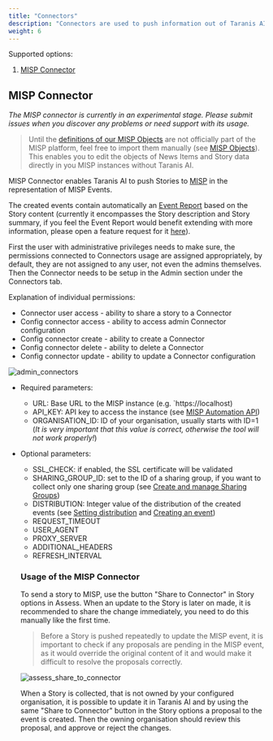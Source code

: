 ```yaml
---
title: "Connectors"
description: "Connectors are used to push information out of Taranis AI (experimental)"
weight: 6
---
```


Supported options:
1. [MISP Connector](#misp-connector)

## MISP Connector
*The MISP connector is currently in an experimental stage. Please submit issues when you discover any problems or need support with its usage.*

> Until the [definitions of our MISP Objects](https://github.com/taranis-ai/taranis-ai/tree/master/src/worker/worker/connectors/definitions/objects) are not officially part of the MISP platform, feel free to import them manually (see [MISP Objects](https://www.misp-project.org/2021/03/17/MISP-Objects-101.html/)). This enables you to edit the objects of News Items and Story data directly in you MISP instances without Taranis AI.

MISP Connector enables Taranis AI to push Stories to [MISP](https://www.misp-project.org/) in the representation of MISP Events.

The created events contain automatically an [Event Report](https://www.circl.lu/doc/misp/create-event-report/) based on the Story content (currently it encompasses the Story description and Story summary, if you feel the Event Report would benefit extending with more information, please open a feature request for it [here](https://github.com/taranis-ai/taranis-ai/issues)).


First the user with administrative privileges needs to make sure, the permissions connected to Connectors usage are assigned appropriately, by default, they are not assigned to any user, not even the admins themselves. Then the Connector needs to be setup in the Admin section under the Connectors tab.

Explanation of individual permissions:
* Connector user access - ability to share a story to a Connector
* Config connector access - ability to access admin Connector configuration
* Config connector create - ability to create a Connector
* Config connector delete - ability to delete a Connector
* Config connector update - ability to update a Connector configuration

![admin_connectors](/docs/admin_connectors.png)

* Required parameters:
  * URL: Base URL to the MISP instance (e.g. `https://localhost)
  * API_KEY: API key to access the instance (see [MISP Automation API](https://www.circl.lu/doc/misp/automation/#automation-api))
  * ORGANISATION_ID: ID of your organisation, usually starts with ID=1 (*It is very important that this value is correct, otherwise the tool will not work properly!*)

* Optional parameters:
  * SSL_CHECK: if enabled, the SSL certificate will be validated
  * SHARING_GROUP_ID: set to the ID of a sharing group, if you want to collect only one sharing group (see [Create and manage Sharing Groups](https://www.circl.lu/doc/misp/using-the-system/#create-and-manage-sharing-groups))
  * DISTRIBUTION: Integer value of the distribution of the created events (see [Setting distribution](https://www.circl.lu/doc/misp/best-practices/#setting-distribution) and [Creating an event](https://www.circl.lu/doc/misp/using-the-system/#creating-an-event))
  * REQUEST_TIMEOUT
  * USER_AGENT
  * PROXY_SERVER
  * ADDITIONAL_HEADERS
  * REFRESH_INTERVAL

  ### Usage of the MISP Connector
  To send a story to MISP, use the button "Share to Connector" in Story options in Assess. When an update to the Story is later on made, it is recommended to share the change immediately, you need to do this manually like the first time.

  > Before a Story is pushed repeatedly to update the MISP event, it is important to check if any proposals are pending in the MISP event, as it would override the original content of it and would make it difficult to resolve the proposals correctly.

  ![assess_share_to_connector](/docs/assess_share_to_connector.png)


  When a Story is collected, that is not owned by your configured organisation, it is possible to update it in Taranis AI and by using the same "Share to Connector" button in the Story options a proposal to the event is created. Then the owning organisation should review this proposal, and approve or reject the changes.
